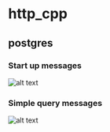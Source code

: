 # http_cpp

## postgres

### Start up messages

![alt text](https://wp.keploy.io/wp-content/uploads/2024/12/ReadyForQuery.png)

### Simple query messages

![alt text](https://wp.keploy.io/wp-content/uploads/2024/12/Simplicity.png)
